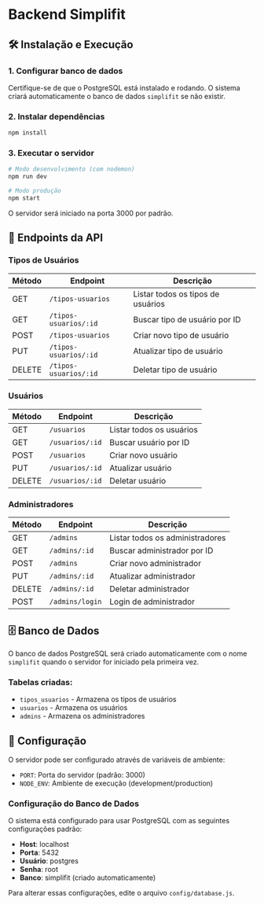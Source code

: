 # Backend Simplifit

## 🛠️ Instalação e Execução

### 1. Configurar banco de dados
Certifique-se de que o PostgreSQL está instalado e rodando. O sistema criará automaticamente o banco de dados `simplifit` se não existir.

### 2. Instalar dependências
```bash
npm install
```

### 3. Executar o servidor
```bash
# Modo desenvolvimento (com nodemon)
npm run dev

# Modo produção
npm start
```

O servidor será iniciado na porta 3000 por padrão.

## 🔗 Endpoints da API

### Tipos de Usuários

| Método | Endpoint | Descrição |
|--------|----------|-----------|
| GET | `/tipos-usuarios` | Listar todos os tipos de usuários |
| GET | `/tipos-usuarios/:id` | Buscar tipo de usuário por ID |
| POST | `/tipos-usuarios` | Criar novo tipo de usuário |
| PUT | `/tipos-usuarios/:id` | Atualizar tipo de usuário |
| DELETE | `/tipos-usuarios/:id` | Deletar tipo de usuário |

### Usuários

| Método | Endpoint | Descrição |
|--------|----------|-----------|
| GET | `/usuarios` | Listar todos os usuários |
| GET | `/usuarios/:id` | Buscar usuário por ID |
| POST | `/usuarios` | Criar novo usuário |
| PUT | `/usuarios/:id` | Atualizar usuário |
| DELETE | `/usuarios/:id` | Deletar usuário |

### Administradores

| Método | Endpoint | Descrição |
|--------|----------|-----------|
| GET | `/admins` | Listar todos os administradores |
| GET | `/admins/:id` | Buscar administrador por ID |
| POST | `/admins` | Criar novo administrador |
| PUT | `/admins/:id` | Atualizar administrador |
| DELETE | `/admins/:id` | Deletar administrador |
| POST | `/admins/login` | Login de administrador |

## 🗄️ Banco de Dados

O banco de dados PostgreSQL será criado automaticamente com o nome `simplifit` quando o servidor for iniciado pela primeira vez.

### Tabelas criadas:
- `tipos_usuarios` - Armazena os tipos de usuários
- `usuarios` - Armazena os usuários
- `admins` - Armazena os administradores

## 🔧 Configuração

O servidor pode ser configurado através de variáveis de ambiente:

- `PORT`: Porta do servidor (padrão: 3000)
- `NODE_ENV`: Ambiente de execução (development/production)

### Configuração do Banco de Dados

O sistema está configurado para usar PostgreSQL com as seguintes configurações padrão:
- **Host**: localhost
- **Porta**: 5432
- **Usuário**: postgres
- **Senha**: root
- **Banco**: simplifit (criado automaticamente)

Para alterar essas configurações, edite o arquivo `config/database.js`.

